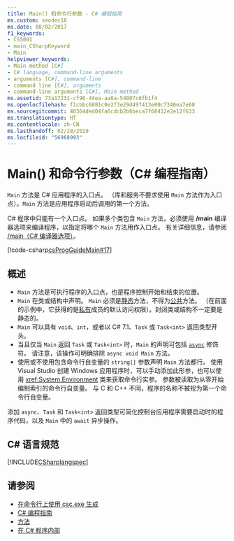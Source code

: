 ```yaml
---
title: Main() 和命令行参数 - C# 编程指南
ms.custom: seodec18
ms.date: 08/02/2017
f1_keywords:
- CS5001
- main_CSharpKeyword
- Main
helpviewer_keywords:
- Main method [C#]
- C# language, command-line arguments
- arguments [C#], command-line
- command line [C#], arguments
- command-line arguments [C#], Main method
ms.assetid: 73a17231-cf96-44ea-aa8a-54807c6fb1f4
ms.openlocfilehash: f1cbbc6081c0e2f3e29d49f413e00c7346ea7e60
ms.sourcegitcommit: 40364ded04fa6cdcb2b6beca7f68412e2e12f633
ms.translationtype: HT
ms.contentlocale: zh-CN
ms.lasthandoff: 02/28/2019
ms.locfileid: "56968993"
---
```

# <a name="main-and-command-line-arguments-c-programming-guide"></a>Main() 和命令行参数（C# 编程指南）

`Main` 方法是 C# 应用程序的入口点。 （库和服务不要求使用 `Main` 方法作为入口点）。`Main` 方法是应用程序启动后调用的第一个方法。

 C# 程序中只能有一个入口点。 如果多个类包含 `Main` 方法，必须使用 **/main** 编译器选项来编译程序，以指定将哪个 `Main` 方法用作入口点。 有关详细信息，请参阅 [/main（C# 编译器选项）](../../../csharp/language-reference/compiler-options/main-compiler-option.md)。

 [!code-csharp[csProgGuideMain#17](~/samples/snippets/csharp/VS_Snippets_VBCSharp/csProgGuideMain/CS/Class1.cs#17)]

## <a name="overview"></a>概述

- `Main` 方法是可执行程序的入口点，也是程序控制开始和结束的位置。
- `Main` 在类或结构中声明。 `Main` 必须是[静态](../../../csharp/language-reference/keywords/static.md)方法，不得为[公共](../../../csharp/language-reference/keywords/public.md)方法。 （在前面的示例中，它获得的是[私有](../../../csharp/language-reference/keywords/private.md)成员的默认访问权限）。封闭类或结构不一定要是静态的。
- `Main` 可以具有 `void`、`int`，或者以 C# 7.1、`Task` 或 `Task<int>` 返回类型开头。
- 当且仅当 `Main` 返回 `Task` 或 `Task<int>` 时，`Main` 的声明可包括 [`async`](../../language-reference/keywords/async.md) 修饰符。 请注意，该操作可明确排除 `async void Main` 方法。
- 使用或不使用包含命令行自变量的 `string[]` 参数声明 `Main` 方法都行。 使用 Visual Studio 创建 Windows 应用程序时，可以手动添加此形参，也可以使用 <xref:System.Environment> 类来获取命令行实参。 参数被读取为从零开始编制索引的命令行自变量。 与 C 和 C++ 不同，程序的名称不被视为第一个命令行自变量。

添加 `async`、`Task` 和 `Task<int>` 返回类型可简化控制台应用程序需要启动时的程序代码，以及 `Main` 中的 `await` 异步操作。

## <a name="c-language-specification"></a>C# 语言规范

[!INCLUDE[CSharplangspec](~/includes/csharplangspec-md.md)]

## <a name="see-also"></a>请参阅

- [在命令行上使用 csc.exe 生成](../../../csharp/language-reference/compiler-options/command-line-building-with-csc-exe.md)
- [C# 编程指南](../../../csharp/programming-guide/index.md)
- [方法](../../../csharp/programming-guide/classes-and-structs/methods.md)
- [在 C# 程序内部](../../../csharp/programming-guide/inside-a-program/index.md)
